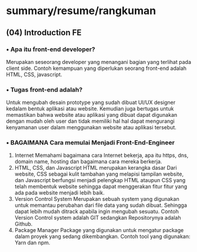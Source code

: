 # summary/resume/rangkuman
## (04) Introduction FE

### • Apa itu front-end developer?
Merupakan seseorang developer yang menangani bagian yang terlihat pada client side. Contoh kemampuan yang diperlukan seorang front-end adalah HTML, CSS, javascript.

### •	Tugas front-end adalah?
Untuk mengubah desain prototype yang sudah dibuat UI/UX designer kedalam bentuk aplikasi atau website. Kemudian juga bertugas untuk memastikan bahwa website atau aplikasi yang dibuat dapat digunakan dengan mudah oleh user dan tidak memiliki hal hal dapat mengurangi kenyamanan user dalam menggunakan website atau aplikasi tersebut.

### •	BAGAIMANA Cara memulai Menjadi Front-End-Engineer
1. Internet
Memahami bagaimana cara Internet bekerja, apa itu https, dns, domain name, hosting dan bagaimana cara mereka berkerja.
2. HTML, CSS, dan Javascript
HTML merupakan kerangka dasar Dari website, CSS sebagai kulit tambahan yang melapisi tampilan website, dan Javascript berfungsi menjadi pelengkap HTML ataupun CSS yang telah membentuk website sehingga dapat menggerakan fitur fitur yang ada pada website menjadi lebih baik. 
3. Version Control System
Merupakan sebuah system yang digunakan untuk memantau perubahan dari file data yang sudah dibuat. Sehingga dapat lebih mudah ditrack apabila ingin mengubah sesuatu. Contoh Version Control system adalah GIT sedangkan Repositorynya adalah Github.
4. Package Manager
Package yang digunakan untuk  mengatur package dalam proyek yang sedang dikembangkan. Contoh tool yang digunakan: Yarn dan npm.
